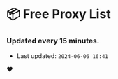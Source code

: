 # :package: Free Proxy List
### Updated every 15 minutes.

- Last updated: `2024-06-06 16:41`

:heart:

